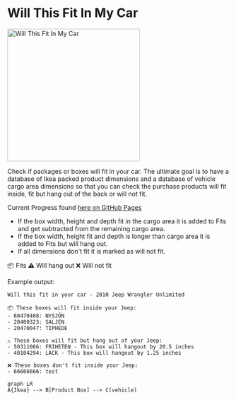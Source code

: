 # Will This Fit In My Car

<img src="https://andyfriedl.github.io/will-this-fit/images/Ei5cp7eAVVm9I_aZtKiVt.png" alt="Will This Fit In My Car" height="300">


Check if packages or boxes will fit in your car. The ultimate goal is to have a database of Ikea  packed product dimensions and a database of vehicle cargo area dimensions so that you can check the purchase products will fit inside, fit but hang out of the back or will not fit.

Current Progress found [here on GitHub Pages](https://andyfriedl.github.io/will-this-fit/)


- If the box width, height and depth fit in the cargo area it is added to Fits and get subtracted from the remaining cargo area.
- If the box width, height fit and depth is longer than cargo area it is added to Fits but will hang out.
- If all dimensions don't fit it is marked as will not fit.


📦 Fits
⚠️ Will hang out
❌ Will not fit


Example output:

    Will this fit in your car - 2010 Jeep Wrangler Unlimited
    
    📦 These boxes will fit inside your Jeep:
    - 60470408: NYSJÖN
    - 20400323: SALJEN
    - 20470047: TIPHEDE
    
    ⚠️ These boxes will fit but hang out of your Jeep:
    - 50311066: FRIHETEN - This box will hangout by 20.5 inches
    - 40104294: LACK - This box will hangout by 1.25 inches
    
    ❌ These boxes don't fit inside your Jeep:
    - 66666666: test
    


```mermaid
graph LR
A{Ikea} --> B[Product Box] --> C(vehicle)
```

